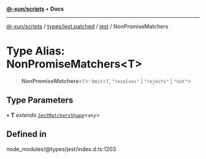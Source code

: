 [**@-xun/scripts**](../../../../../README.md) • **Docs**

***

[@-xun/scripts](../../../../../README.md) / [types/jest.patched](../../../README.md) / [jest](../README.md) / NonPromiseMatchers

# Type Alias: NonPromiseMatchers\<T\>

> **NonPromiseMatchers**\<`T`\>: `Omit`\<`T`, `"resolves"` \| `"rejects"` \| `"not"`\>

## Type Parameters

• **T** *extends* [`JestMatchersShape`](JestMatchersShape.md)\<`any`\>

## Defined in

node\_modules/@types/jest/index.d.ts:1203
